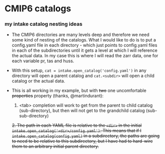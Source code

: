 # CMIP6 catalogs

### my intake catalog nesting ideas

- The CMIP6 directories are many levels deep and therefore we need some kind of nesting of the catalogs. What I would like to do is to put a config.yaml file in each directory -  which just points to config.yaml files in each of the subdirectories until it gets a level at which I will reference the actual data.  In my case this is where I will read the zarr data, one for each variable pr, tas and huss. 

- With this setup,  `cat = intake.open_catalog('config.yaml')` in any directory will open a parent catalog and `cat.<subdir>` will open a child catalog or the actual data.

- This is all working in my example, but with ~~two~~ one uncomfortable ~~properties~~ property (thanks, @martindurant):

  1. \<tab\> completion will work to get from the parent to child catalog (sub-directory), but then will not get to the grandchild catalog (sub-sub-directory)
  
  ~~2. The path in each YAML file is relative to the `<dir>` in the initial `intake.open_catalog('<dir>/config.yaml')`. This means that if I `intake.open_catalog(config.yaml)` in a subdirectory, the paths are going to need to be relative to this subdirectory, but I have had to hard-wire them to an arbitrary initial parent directory.~~
